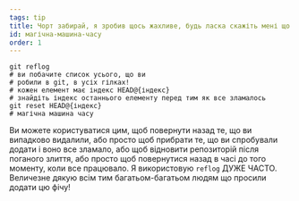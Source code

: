 ```yaml
---
tags: tip
title: Чорт забирай, я зробив щось жахливе, будь ласка скажіть мені що git має машину часу!?!
id: магічна-машина-часу
order: 1
---
```


```git
git reflog
# ви побачите список усього, що ви
# робили в git, в усіх гілках!
# кожен елемент має індекс HEAD@{індекс}
# знайдіть індекс останнього елементу перед тим як все зламалось
git reset HEAD@{індекс}
# магічна машина часу
```

Ви можете користуватися цим, щоб повернути назад те, що ви випадково видалили, або просто щоб прибрати те, що ви спробували додати і воно все зламало, або щоб відновити репозиторій після поганого злиття, або просто щоб повернутися назад в часі до того моменту, коли все працювало. Я використовую `reflog` ДУЖЕ ЧАСТО. Величезне дякую всім тим багатьом-багатьом людям що просили додати цю фічу!